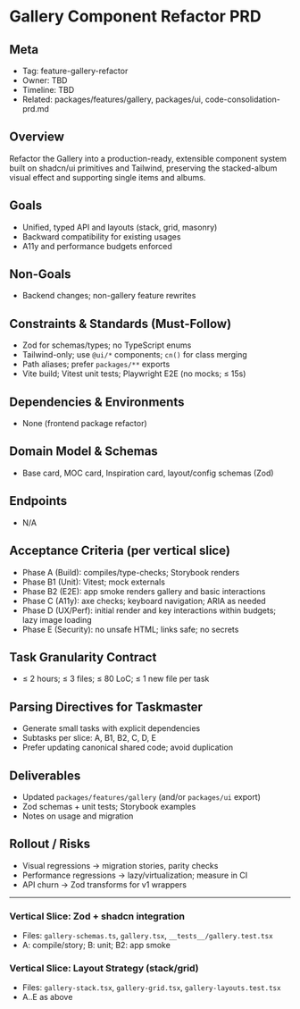 # Gallery Component Refactor PRD

## Meta
- Tag: feature-gallery-refactor
- Owner: TBD
- Timeline: TBD
- Related: packages/features/gallery, packages/ui, code-consolidation-prd.md

## Overview
Refactor the Gallery into a production-ready, extensible component system built on shadcn/ui primitives and Tailwind, preserving the stacked-album visual effect and supporting single items and albums.

## Goals
- Unified, typed API and layouts (stack, grid, masonry)
- Backward compatibility for existing usages
- A11y and performance budgets enforced

## Non-Goals
- Backend changes; non-gallery feature rewrites

## Constraints & Standards (Must-Follow)
- Zod for schemas/types; no TypeScript enums
- Tailwind-only; use `@ui/*` components; `cn()` for class merging
- Path aliases; prefer `packages/**` exports
- Vite build; Vitest unit tests; Playwright E2E (no mocks; ≤ 15s)

## Dependencies & Environments
- None (frontend package refactor)

## Domain Model & Schemas
- Base card, MOC card, Inspiration card, layout/config schemas (Zod)

## Endpoints
- N/A

## Acceptance Criteria (per vertical slice)
- Phase A (Build): compiles/type-checks; Storybook renders
- Phase B1 (Unit): Vitest; mock externals
- Phase B2 (E2E): app smoke renders gallery and basic interactions
- Phase C (A11y): axe checks; keyboard navigation; ARIA as needed
- Phase D (UX/Perf): initial render and key interactions within budgets; lazy image loading
- Phase E (Security): no unsafe HTML; links safe; no secrets

## Task Granularity Contract
- ≤ 2 hours; ≤ 3 files; ≤ 80 LoC; ≤ 1 new file per task

## Parsing Directives for Taskmaster
- Generate small tasks with explicit dependencies
- Subtasks per slice: A, B1, B2, C, D, E
- Prefer updating canonical shared code; avoid duplication

## Deliverables
- Updated `packages/features/gallery` (and/or `packages/ui` export)
- Zod schemas + unit tests; Storybook examples
- Notes on usage and migration

## Rollout / Risks
- Visual regressions → migration stories, parity checks
- Performance regressions → lazy/virtualization; measure in CI
- API churn → Zod transforms for v1 wrappers

---

### Vertical Slice: Zod + shadcn integration
- Files: `gallery-schemas.ts`, `gallery.tsx`, `__tests__/gallery.test.tsx`
- A: compile/story; B: unit; B2: app smoke

### Vertical Slice: Layout Strategy (stack/grid)
- Files: `gallery-stack.tsx`, `gallery-grid.tsx`, `gallery-layouts.test.tsx`
- A..E as above
